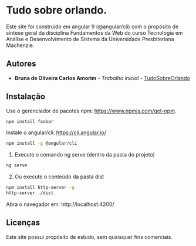 # Tudo sobre orlando. 

Este site foi construído em angular 9 (@angular/cli) com o propósito de síntese geral da disciplina Fundamentos da Web do curso Tecnologia em Análise e Desenvolvimento de Sistema da Universidade Presbiteriana Machenzie.

## Autores

* **Bruna de Oliveira Carlos Amorim** - *Trabalho inicial* - [TudoSobreOrlando](https://github.com/PurpleBooth)


## Instalação

Use o gerenciador de pacotes npm:  https://www.npmjs.com/get-npm.

```bash
npm install foobar
```

Instale o angular/cli: https://cli.angular.io/

```bash
npm install -g @angular/cli
```

1) Execute o comando ng serve (dentro da pasta do projeto)

```bash
ng serve
```

2) Ou execute o conteúdo da pasta dist

```bash
npm install http-server -g
http-server ./dist
```

Abra o navegador em: http://localhost:4200/

## Licenças

Este site possui propósito de estudo, sem quaisquer fins comerciais.